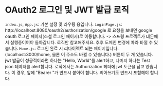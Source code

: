 # OAuth2 로그인 및 JWT 발급 로직

`index.js`, `App.js`: 기본 설정 및 라우팅 용입니다.
`LoginPage.js`: http://localhost:8080/oauth2/authorization/google 로 요청을 보내면 google oauth 로그인 페이지(소셜 로그인 페이지)로 이동합니다. 
-> 스프링 프로젝트가 데몬에서 실행중이어야 돌아갑니다. 로직만 참고해주세요. 추후 도메인 변경에 따라 바뀔 수 있습니다.
`Home.js`: 로그인 완료 시 리다이렉트 되는 페이지입니다. (localhost:3000/home, 물론 이 주소도 바뀔 수 있습니다.) 버튼이 두 개 있습니다. jwt 발급이 성공적이라면 하나는 "Hello, World"를 alert하고, 나머지 하나는 Test json 데이터를 alert합니다.
로직에서는 Authorization 헤더에 jwt 토큰을 담고 있습니다. 이 경우, 앞에 "Bearer "가 반드시 붙어야 합니다. 띄어쓰기도 반드시 포함해야 합니다.
